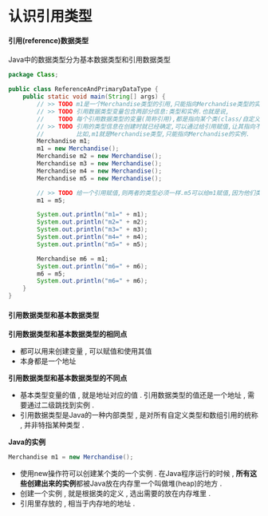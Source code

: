 # 认识引用类型

#### 引用\(reference\)数据类型

Java中的数据类型分为基本数据类型和引用数据类型

```java
package Class;

public class ReferenceAndPrimaryDataType {
    public static void main(String[] args) {
        // >> TODO m1是一个Merchandise类型的引用,只能指向Merchandise类型的实例
        // >> TODO 引用数据类型变量包含两部分信息:类型和实例.也就是说,
        //    TODO 每个引用数据类型的变量(简称引用),都是指向某个类(class/自定义类型)
        // >> TODO 引用的类型信息在创建时就已经确定,可以通过给引用赋值,让其指向不同的实例.
        //         比如,m1就是Merchandise类型,只能指向Merchandise的实例.
        Merchandise m1;
        m1 = new Merchandise();
        Merchandise m2 = new Merchandise();
        Merchandise m3 = new Merchandise();
        Merchandise m4 = new Merchandise();
        Merchandise m5 = new Merchandise();

        // >> TODO 给一个引用赋值,则两者的类型必须一样.m5可以给m1赋值,因为他们类型是一样的.
        m1 = m5;

        System.out.println("m1=" + m1);
        System.out.println("m2=" + m2);
        System.out.println("m3=" + m3);
        System.out.println("m4=" + m4);
        System.out.println("m5=" + m5);

        Merchandise m6 = m1;
        System.out.println("m6=" + m6);
        m6 = m5;
        System.out.println("m6=" + m6);
    }
}
```

#### 引用数据类型和基本数据类型

**引用数据类型和基本数据类型的相同点**

* 都可以用来创建变量 , 可以赋值和使用其值
* 本身都是一个地址

**引用数据类型和基本数据类型的不同点**

* 基本类型变量的值 , 就是地址对应的值 . 引用数据类型的值还是一个地址 , 需要通过二级跳找到实例 .
* 引用数据类型是Java的一种内部类型 , 是对所有自定义类型和数组引用的统称 , 并非特指某种类型 .  

**Java的实例**

```java
Merchandise m1 = new Merchandise();
```

* 使用new操作符可以创建某个类的一个实例 . 在Java程序运行的时候 , **所有这些创建出来的实例**都被Java放在内存里一个叫做堆\(heap\)的地方 . 
* 创建一个实例 , 就是根据类的定义 , 选出需要的放在内存堆里 . 
* 引用里存放的 , 相当于内存地的地址 . 



